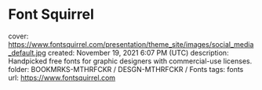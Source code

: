 # Font Squirrel

cover: https://www.fontsquirrel.com/presentation/theme_site/images/social_media_default.jpg
created: November 19, 2021 6:07 PM (UTC)
description: Handpicked free fonts for graphic designers with commercial-use licenses.
folder: BOOKMRKS-MTHRFCKR / DESGN-MTHRFCKR / Fonts
tags: fonts
url: https://www.fontsquirrel.com